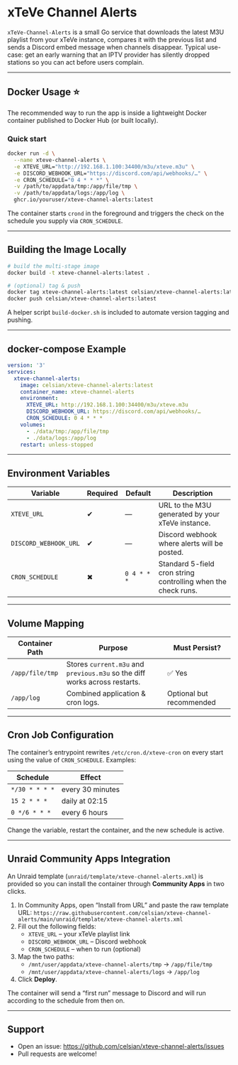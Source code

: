 # xTeVe Channel Alerts

`xTeVe-Channel-Alerts` is a small Go service that downloads the latest M3U
playlist from your xTeVe instance, compares it with the previous list
and sends a Discord embed message when channels disappear.
Typical use-case: get an early warning that an IPTV provider has silently
dropped stations so you can act before users complain.

---

## Docker Usage ⭐️

The recommended way to run the app is inside a lightweight Docker container
published to Docker Hub (or built locally).

### Quick start

```bash
docker run -d \
  --name xteve-channel-alerts \
  -e XTEVE_URL="http://192.168.1.100:34400/m3u/xteve.m3u" \
  -e DISCORD_WEBHOOK_URL="https://discord.com/api/webhooks/…" \
  -e CRON_SCHEDULE="0 4 * * *" \
  -v /path/to/appdata/tmp:/app/file/tmp \
  -v /path/to/appdata/logs:/app/log \
  ghcr.io/youruser/xteve-channel-alerts:latest
```

The container starts `crond` in the foreground and triggers the check on the
schedule you supply via `CRON_SCHEDULE`.

---

## Building the Image Locally

```bash
# build the multi-stage image
docker build -t xteve-channel-alerts:latest .

# (optional) tag & push
docker tag xteve-channel-alerts:latest celsian/xteve-channel-alerts:latest
docker push celsian/xteve-channel-alerts:latest
```

A helper script `build-docker.sh` is included to automate version tagging and
pushing.

---

## docker-compose Example

```yaml
version: '3'
services:
  xteve-channel-alerts:
    image: celsian/xteve-channel-alerts:latest
    container_name: xteve-channel-alerts
    environment:
      XTEVE_URL: http://192.168.1.100:34400/m3u/xteve.m3u
      DISCORD_WEBHOOK_URL: https://discord.com/api/webhooks/…
      CRON_SCHEDULE: 0 4 * * *
    volumes:
      - ./data/tmp:/app/file/tmp
      - ./data/logs:/app/log
    restart: unless-stopped
```

---

## Environment Variables

| Variable | Required | Default | Description |
|----------|----------|---------|-------------|
| `XTEVE_URL` | ✔ | — | URL to the M3U generated by your xTeVe instance. |
| `DISCORD_WEBHOOK_URL` | ✔ | — | Discord webhook where alerts will be posted. |
| `CRON_SCHEDULE` | ✖ | `0 4 * * *` | Standard 5-field cron string controlling when the check runs. |

---

## Volume Mapping

| Container Path | Purpose | Must Persist? |
|----------------|---------|---------------|
| `/app/file/tmp` | Stores `current.m3u` and `previous.m3u` so the diff works across restarts. | ✅ Yes |
| `/app/log` | Combined application & cron logs. | Optional but recommended |

---

## Cron Job Configuration

The container’s entrypoint rewrites `/etc/cron.d/xteve-cron` on every start
using the value of `CRON_SCHEDULE`.
Examples:

| Schedule | Effect |
|----------|--------|
| `*/30 * * * *` | every 30 minutes |
| `15 2 * * *` | daily at 02:15 |
| `0 */6 * * *` | every 6 hours |

Change the variable, restart the container, and the new schedule is active.

---

## Unraid Community Apps Integration

An Unraid template (`unraid/template/xteve-channel-alerts.xml`) is provided so
you can install the container through **Community Apps** in two clicks.

1. In Community Apps, open “Install from URL” and paste the raw template URL:
   `https://raw.githubusercontent.com/celsian/xteve-channel-alerts/main/unraid/template/xteve-channel-alerts.xml`
2. Fill out the following fields:
   * `XTEVE_URL` – your xTeVe playlist link
   * `DISCORD_WEBHOOK_URL` – Discord webhook
   * `CRON_SCHEDULE` – when to run (optional)
3. Map the two paths:
   * `/mnt/user/appdata/xteve-channel-alerts/tmp` → `/app/file/tmp`
   * `/mnt/user/appdata/xteve-channel-alerts/logs` → `/app/log`
4. Click **Deploy**.

The container will send a “first run” message to Discord and will run
according to the schedule from then on.

---

## Support

* Open an issue: <https://github.com/celsian/xteve-channel-alerts/issues>
* Pull requests are welcome!
